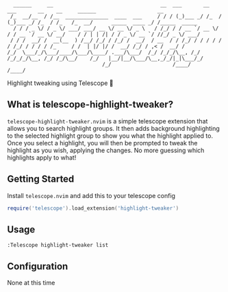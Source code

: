 ```
  ______     __                                   __  ___       __    ___       __    __     ______                    __            
 /_  __/__  / /__  ______________  ____  ___     / / / (_)___ _/ /_  / (_)___ _/ /_  / /_   /_  __/      _____  ____ _/ /_____  _____
  / / / _ \/ / _ \/ ___/ ___/ __ \/ __ \/ _ \   / /_/ / / __ `/ __ \/ / / __ `/ __ \/ __/    / / | | /| / / _ \/ __ `/ //_/ _ \/ ___/
 / / /  __/ /  __(__  ) /__/ /_/ / /_/ /  __/  / __  / / /_/ / / / / / / /_/ / / / / /_     / /  | |/ |/ /  __/ /_/ / ,< /  __/ /    
/_/  \___/_/\___/____/\___/\____/ .___/\___/  /_/ /_/_/\__, /_/ /_/_/_/\__, /_/ /_/\__/    /_/   |__/|__/\___/\__,_/_/|_|\___/_/     
                               /_/                    /____/          /____/
```

Highlight tweaking using Telescope 🔭

## What is telescope-highlight-tweaker?

`telescope-highlight-tweaker.nvim` is a simple telescope extension that allows you to search highlight groups. It then adds background
highlighting to the selected highlight group to show you what the highlight applied to. Once you select a highlight, you will then be
prompted to tweak the highlight as you wish, applying the changes. No more guessing which highlights apply to what!

## Getting Started

Install `telescope.nvim` and add this to your telescope config

```lua
require('telescope').load_extension('highlight-tweaker')
```

## Usage

```
:Telescope highlight-tweaker list
```

## Configuration

None at this time
